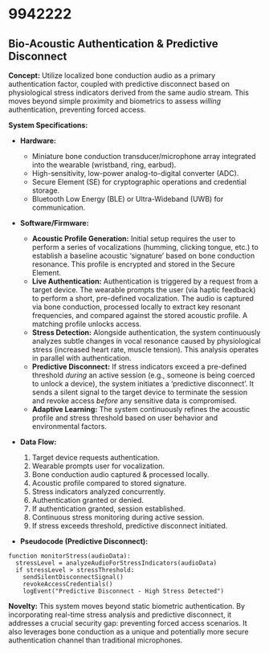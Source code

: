 # 9942222

## Bio-Acoustic Authentication & Predictive Disconnect

**Concept:** Utilize localized bone conduction audio as a primary authentication factor, coupled with predictive disconnect based on physiological stress indicators derived from the same audio stream. This moves beyond simple proximity and biometrics to assess *willing* authentication, preventing forced access.

**System Specifications:**

*   **Hardware:**
    *   Miniature bone conduction transducer/microphone array integrated into the wearable (wristband, ring, earbud).
    *   High-sensitivity, low-power analog-to-digital converter (ADC).
    *   Secure Element (SE) for cryptographic operations and credential storage.
    *   Bluetooth Low Energy (BLE) or Ultra-Wideband (UWB) for communication.
*   **Software/Firmware:**
    *   **Acoustic Profile Generation:** Initial setup requires the user to perform a series of vocalizations (humming, clicking tongue, etc.) to establish a baseline acoustic ‘signature’ based on bone conduction resonance. This profile is encrypted and stored in the Secure Element.
    *   **Live Authentication:**  Authentication is triggered by a request from a target device. The wearable prompts the user (via haptic feedback) to perform a short, pre-defined vocalization. The audio is captured via bone conduction, processed locally to extract key resonant frequencies, and compared against the stored acoustic profile.  A matching profile unlocks access.
    *   **Stress Detection:**  Alongside authentication, the system continuously analyzes subtle changes in vocal resonance caused by physiological stress (increased heart rate, muscle tension). This analysis operates in parallel with authentication.
    *   **Predictive Disconnect:** If stress indicators exceed a pre-defined threshold *during* an active session (e.g., someone is being coerced to unlock a device), the system initiates a ‘predictive disconnect’. It sends a silent signal to the target device to terminate the session and revoke access *before* any sensitive data is compromised.
    *   **Adaptive Learning:**  The system continuously refines the acoustic profile and stress threshold based on user behavior and environmental factors.
*   **Data Flow:**

    1.  Target device requests authentication.
    2.  Wearable prompts user for vocalization.
    3.  Bone conduction audio captured & processed locally.
    4.  Acoustic profile compared to stored signature.
    5.  Stress indicators analyzed concurrently.
    6.  Authentication granted or denied.
    7.  If authentication granted, session established.
    8.  Continuous stress monitoring during active session.
    9.  If stress exceeds threshold, predictive disconnect initiated.
*   **Pseudocode (Predictive Disconnect):**

```
function monitorStress(audioData):
  stressLevel = analyzeAudioForStressIndicators(audioData)
  if stressLevel > stressThreshold:
    sendSilentDisconnectSignal()
    revokeAccessCredentials()
    logEvent("Predictive Disconnect - High Stress Detected")
```

**Novelty:**  This system moves beyond static biometric authentication.  By incorporating real-time stress analysis and predictive disconnect, it addresses a crucial security gap: preventing forced access scenarios. It also leverages bone conduction as a unique and potentially more secure authentication channel than traditional microphones.